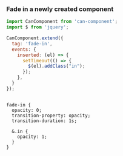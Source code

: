 ### Fade in a newly created component

```js
import CanComponent from 'can-component';
import $ from 'jquery';

CanComponent.extend({
  tag: 'fade-in',
  events: {
    inserted: (el) => {
      setTimeout(() => {
        $(el).addClass("in");
      });
    },
  }
});
```

```less

fade-in {
  opacity: 0;
  transition-property: opacity;
  transition-duration: 1s;

  &.in {
    opacity: 1;
  }
}

```